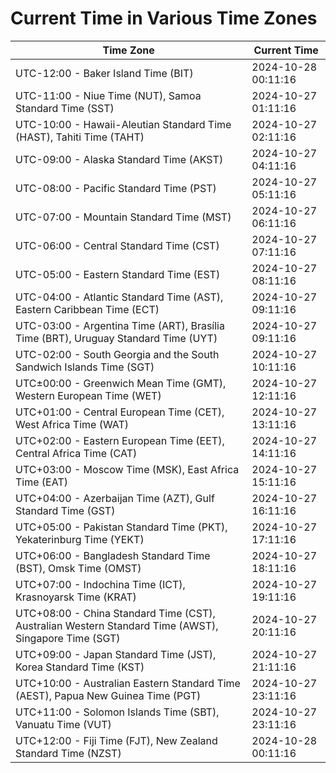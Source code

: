 # Current Time in Various Time Zones

| Time Zone | Current Time |
|-----------|--------------|
| UTC-12:00 - Baker Island Time (BIT) | 2024-10-28 00:11:16 |
| UTC-11:00 - Niue Time (NUT), Samoa Standard Time (SST) | 2024-10-27 01:11:16 |
| UTC-10:00 - Hawaii-Aleutian Standard Time (HAST), Tahiti Time (TAHT) | 2024-10-27 02:11:16 |
| UTC-09:00 - Alaska Standard Time (AKST) | 2024-10-27 04:11:16 |
| UTC-08:00 - Pacific Standard Time (PST) | 2024-10-27 05:11:16 |
| UTC-07:00 - Mountain Standard Time (MST) | 2024-10-27 06:11:16 |
| UTC-06:00 - Central Standard Time (CST) | 2024-10-27 07:11:16 |
| UTC-05:00 - Eastern Standard Time (EST) | 2024-10-27 08:11:16 |
| UTC-04:00 - Atlantic Standard Time (AST), Eastern Caribbean Time (ECT) | 2024-10-27 09:11:16 |
| UTC-03:00 - Argentina Time (ART), Brasília Time (BRT), Uruguay Standard Time (UYT) | 2024-10-27 09:11:16 |
| UTC-02:00 - South Georgia and the South Sandwich Islands Time (SGT) | 2024-10-27 10:11:16 |
| UTC±00:00 - Greenwich Mean Time (GMT), Western European Time (WET) | 2024-10-27 12:11:16 |
| UTC+01:00 - Central European Time (CET), West Africa Time (WAT) | 2024-10-27 13:11:16 |
| UTC+02:00 - Eastern European Time (EET), Central Africa Time (CAT) | 2024-10-27 14:11:16 |
| UTC+03:00 - Moscow Time (MSK), East Africa Time (EAT) | 2024-10-27 15:11:16 |
| UTC+04:00 - Azerbaijan Time (AZT), Gulf Standard Time (GST) | 2024-10-27 16:11:16 |
| UTC+05:00 - Pakistan Standard Time (PKT), Yekaterinburg Time (YEKT) | 2024-10-27 17:11:16 |
| UTC+06:00 - Bangladesh Standard Time (BST), Omsk Time (OMST) | 2024-10-27 18:11:16 |
| UTC+07:00 - Indochina Time (ICT), Krasnoyarsk Time (KRAT) | 2024-10-27 19:11:16 |
| UTC+08:00 - China Standard Time (CST), Australian Western Standard Time (AWST), Singapore Time (SGT) | 2024-10-27 20:11:16 |
| UTC+09:00 - Japan Standard Time (JST), Korea Standard Time (KST) | 2024-10-27 21:11:16 |
| UTC+10:00 - Australian Eastern Standard Time (AEST), Papua New Guinea Time (PGT) | 2024-10-27 23:11:16 |
| UTC+11:00 - Solomon Islands Time (SBT), Vanuatu Time (VUT) | 2024-10-27 23:11:16 |
| UTC+12:00 - Fiji Time (FJT), New Zealand Standard Time (NZST) | 2024-10-28 00:11:16 |
